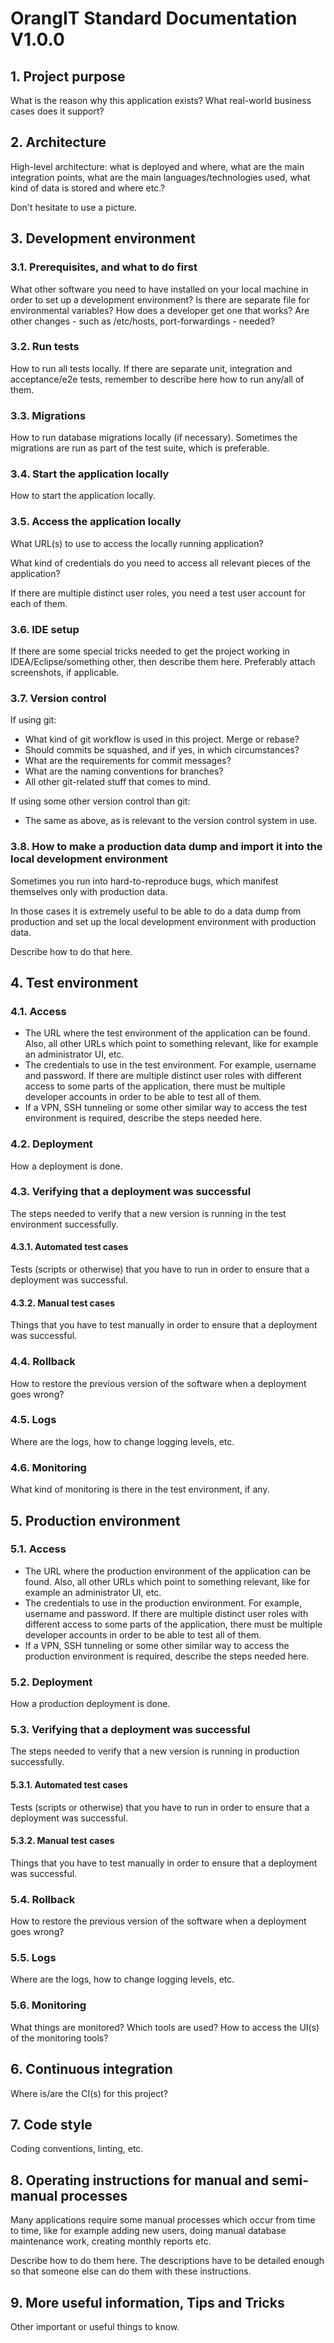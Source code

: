 # OrangIT Standard Documentation V1.0.0

## 1. Project purpose

What is the reason why this application exists? What real-world business cases does it support?

## 2. Architecture

High-level architecture: what is deployed and where, what are the main integration points, what are the
main languages/technologies used, what kind of data is stored and where etc.?

Don't hesitate to use a picture.

## 3. Development environment

### 3.1. Prerequisites, and what to do first

What other software you need to have installed on your local machine in order to set up a development environment? 
Is there are separate file for environmental variables? How does a developer get one that works? 
Are other changes - such as /etc/hosts, port-forwardings - needed?

### 3.2. Run tests

How to run all tests locally. If there are separate unit, integration and acceptance/e2e tests, remember to
describe here how to run any/all of them.

### 3.3. Migrations

How to run database migrations locally (if necessary). Sometimes the migrations are run as part of the test suite,
which is preferable.


### 3.4. Start the application locally

How to start the application locally.

### 3.5. Access the application locally

What URL(s) to use to access the locally running application?

What kind of credentials do you need to access all relevant pieces of the application?

If there are multiple distinct user roles, you need a test user account for each of them.

### 3.6. IDE setup

If there are some special tricks needed to get the project working in IDEA/Eclipse/something other, then
describe them here. Preferably attach screenshots, if applicable.

### 3.7. Version control

If using git:
- What kind of git workflow is used in this project. Merge or rebase?
- Should commits be squashed, and if yes, in which circumstances?
- What are the requirements for commit messages?
- What are the naming conventions for branches?
- All other git-related stuff that comes to mind.

If using some other version control than git:
- The same as above, as is relevant to the version control system in use.

### 3.8. How to make a production data dump and import it into the local development environment

Sometimes you run into hard-to-reproduce bugs, which manifest themselves only with production data.

In those cases it is extremely useful to be able to do a data dump from production and set up the local
development environment with production data.

Describe how to do that here.

## 4. Test environment

### 4.1. Access

- The URL where the test environment of the application can be found.
Also, all other URLs which point to something relevant, like for example an administrator UI, etc.
- The credentials to use in the test environment. For example, username and password. If there are multiple
distinct user roles with different access to some parts of the application, there must be multiple developer accounts
in order to be able to test all of them.
- If a VPN, SSH tunneling or some other similar way to access the test environment is required,
describe the steps needed here.

### 4.2. Deployment

How a deployment is done.

### 4.3. Verifying that a deployment was successful

The steps needed to verify that a new version is running in the test environment successfully.

#### 4.3.1. Automated test cases

Tests (scripts or otherwise) that you have to run in order to ensure that a deployment was successful.

#### 4.3.2. Manual test cases

Things that you have to test manually in order to ensure that a deployment was successful.

### 4.4. Rollback

How to restore the previous version of the software when a deployment goes wrong?

### 4.5. Logs

Where are the logs, how to change logging levels, etc.

### 4.6. Monitoring

What kind of monitoring is there in the test environment, if any.

## 5. Production environment

### 5.1. Access

- The URL where the production environment of the application can be found.
Also, all other URLs which point to something relevant, like for example an administrator UI, etc.
- The credentials to use in the production environment. For example, username and password. If there are multiple
distinct user roles with different access to some parts of the application, there must be multiple developer accounts
in order to be able to test all of them.
- If a VPN, SSH tunneling or some other similar way to access the production environment is required,
describe the steps needed here.

### 5.2. Deployment

How a production deployment is done.

### 5.3. Verifying that a deployment was successful

The steps needed to verify that a new version is running in production successfully.

#### 5.3.1. Automated test cases

Tests (scripts or otherwise) that you have to run in order to ensure that a deployment was successful.

#### 5.3.2. Manual test cases

Things that you have to test manually in order to ensure that a deployment was successful.

### 5.4. Rollback

How to restore the previous version of the software when a deployment goes wrong?

### 5.5. Logs

Where are the logs, how to change logging levels, etc.

### 5.6. Monitoring

What things are monitored? Which tools are used? How to access the UI(s) of the monitoring tools?

## 6. Continuous integration

Where is/are the CI(s) for this project?

## 7. Code style

Coding conventions, linting, etc.

## 8. Operating instructions for manual and semi-manual processes

Many applications require some manual processes which occur from time to time, like for example
adding new users, doing manual database maintenance work, creating monthly reports etc.

Describe how to do them here. The descriptions have to be detailed enough so that someone else can do them
with these instructions.

## 9. More useful information, Tips and Tricks

Other important or useful things to know.
